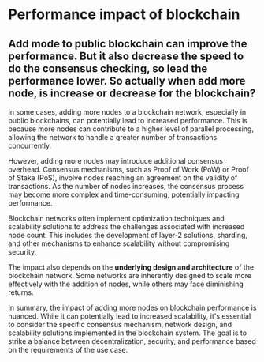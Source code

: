 # Performance impact of blockchain

## Add mode to public blockchain can improve the performance. But it also decrease the speed to do the consensus checking, so lead the performance lower. So actually when add more node, is increase or decrease for the blockchain?

In some cases, adding more nodes to a blockchain network, especially in public blockchains, can potentially lead to increased performance. This is because more nodes can contribute to a higher level of parallel processing, allowing the network to handle a greater number of transactions concurrently.

However, adding more nodes may introduce additional consensus overhead. Consensus mechanisms, such as Proof of Work (PoW) or Proof of Stake (PoS), involve nodes reaching an agreement on the validity of transactions. As the number of nodes increases, the consensus process may become more complex and time-consuming, potentially impacting performance.

Blockchain networks often implement optimization techniques and scalability solutions to address the challenges associated with increased node count. This includes the development of layer-2 solutions, sharding, and other mechanisms to enhance scalability without compromising security.

The impact also depends on the **underlying design and architecture** of the blockchain network. Some networks are inherently designed to scale more effectively with the addition of nodes, while others may face diminishing returns.

In summary, the impact of adding more nodes on blockchain performance is nuanced. While it can potentially lead to increased scalability, it's essential to consider the specific consensus mechanism, network design, and scalability solutions implemented in the blockchain system. The goal is to strike a balance between decentralization, security, and performance based on the requirements of the use case.